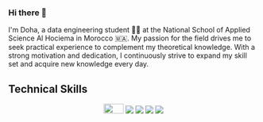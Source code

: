### Hi there 👋

<!--
**dohabenhabbach/dohabenhabbach** is a ✨ _special_ ✨ repository because its `README.md` (this file) appears on your GitHub profile.

Here are some ideas to get you started:

- 🔭 I’m currently working on ...
- 🌱 I’m currently learning ...
- 👯 I’m looking to collaborate on ...
- 🤔 I’m looking for help with ...
- 💬 Ask me about ...
- 📫 How to reach me: ...
- 😄 Pronouns: ...
- ⚡ Fun fact: ...
-->
I'm Doha, a data engineering student 👩‍💻  at the National School of Applied Science Al Hociema in Morocco 🇲🇦. My passion for the field drives me to seek practical experience to complement my theoretical knowledge. With a strong motivation and dedication, I continuously strive to expand my skill set and acquire new knowledge every day.



<h2>Technical Skills</h2>
<p align="center">
  <img src="https://cdn.icon-icons.com/icons2/2107/PNG/96/file_type_jupyter_icon_130494.png" width="40" height="20"/>
  <img src="https://img.icons8.com/color/48/000000/java-coffee-cup-logo.png"/>
  <img src="https://img.icons8.com/color/48/000000/spring-logo.png"/>
  <img src="https://img.icons8.com/color/48/000000/python.png"/>
  <img src="https://img.icons8.com/color/48/000000/mysql-logo.png"/>
</p>




